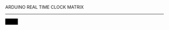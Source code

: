 ARDUINO REAL TIME CLOCK MATRIX
<hr/>

<video height="20svh" width="auto" preload="metadata"  src="/IMG_1412.MOV" />
